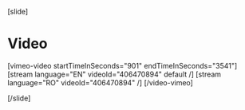 [slide]
# Video

[vimeo-video startTimeInSeconds="901" endTimeInSeconds="3541"]
[stream language="EN" videoId="406470894" default /]
[stream language="RO" videoId="406470894"  /]
[/video-vimeo]

[/slide]